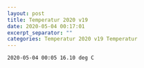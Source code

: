 ```yaml
---
layout: post
title: Temperatur 2020 v19
date: 2020-05-04 00:17:01
excerpt_separator: ""
categories: Temperatur 2020 v19 Temperatur
---
```

```
2020-05-04 00:05 16.10 deg C
```
